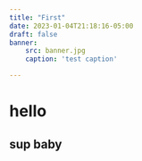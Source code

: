 ```yaml
---
title: "First"
date: 2023-01-04T21:18:16-05:00
draft: false
banner:
    src: banner.jpg
    caption: 'test caption'

---
```


# hello
## sup baby

